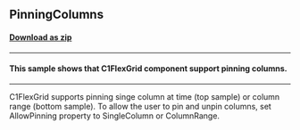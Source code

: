 ## PinningColumns
#### [Download as zip](https://grapecity.github.io/DownGit/#/home?url=https://github.com/GrapeCity/ComponentOne-WinForms-Samples/tree/master/NetFramework\FlexGrid\VB\PinningColumns)
____
#### This sample shows that C1FlexGrid component support pinning columns.
____
C1FlexGrid supports pinning singe column at time (top sample) or column range (bottom sample). To allow the user to pin and unpin columns, set AllowPinning property to SingleColumn or ColumnRange.
